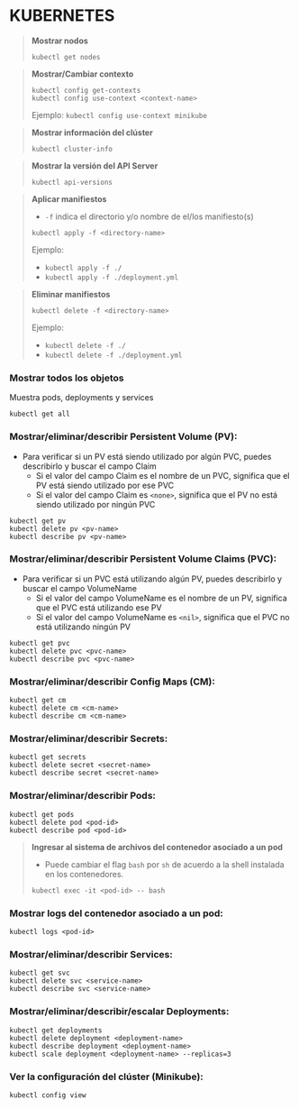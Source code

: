 # KUBERNETES

> **Mostrar nodos**
> ```shell script 
> kubectl get nodes 
> ```

> **Mostrar/Cambiar contexto**
> ```shell script 
> kubectl config get-contexts
> kubectl config use-context <context-name>
> ```
> Ejemplo:
> `kubectl config use-context minikube`

> **Mostrar información del clúster**
> ```shell script 
> kubectl cluster-info
> ```

> **Mostrar la versión del API Server**
> ```shell script 
> kubectl api-versions
> ```

> **Aplicar manifiestos**
> - `-f` indica el directorio y/o nombre de el/los manifiesto(s)
> ```shell script 
> kubectl apply -f <directory-name>
> ```
> Ejemplo:
> - `kubectl apply -f ./`
> - `kubectl apply -f ./deployment.yml`

> **Eliminar manifiestos**
> ```shell script 
> kubectl delete -f <directory-name>
> ```
> Ejemplo:
> - `kubectl delete -f ./`
> - `kubectl delete -f ./deployment.yml`


### Mostrar todos los objetos
Muestra pods, deployments y services 
```shell script
kubectl get all
```

### Mostrar/eliminar/describir Persistent Volume (PV):
- Para verificar si un PV está siendo utilizado por algún PVC, puedes describirlo y buscar el campo Claim
  - Si el valor del campo Claim es el nombre de un PVC, significa que el PV está siendo utilizado por ese PVC
  - Si el valor del campo Claim es `<none>`, significa que el PV no está siendo utilizado por ningún PVC
```shell script
kubectl get pv
kubectl delete pv <pv-name>
kubectl describe pv <pv-name>
```

### Mostrar/eliminar/describir Persistent Volume Claims (PVC):
- Para verificar si un PVC está utilizando algún PV, puedes describirlo y buscar el campo VolumeName
  - Si el valor del campo VolumeName es el nombre de un PV, significa que el PVC está utilizando ese PV
  - Si el valor del campo VolumeName es `<nil>`, significa que el PVC no está utilizando ningún PV
```shell script
kubectl get pvc
kubectl delete pvc <pvc-name>
kubectl describe pvc <pvc-name>
```

### Mostrar/eliminar/describir Config Maps (CM):
```shell script
kubectl get cm
kubectl delete cm <cm-name>
kubectl describe cm <cm-name>
```

### Mostrar/eliminar/describir Secrets:
```shell script
kubectl get secrets
kubectl delete secret <secret-name>
kubectl describe secret <secret-name>
```

### Mostrar/eliminar/describir Pods:
```shell script
kubectl get pods
kubectl delete pod <pod-id>
kubectl describe pod <pod-id>
```

> **Ingresar al sistema de archivos del contenedor asociado a un pod**
> - Puede cambiar el flag `bash` por `sh` de acuerdo a la shell instalada en los contenedores.
> ```shell script 
> kubectl exec -it <pod-id> -- bash
> ```

### Mostrar logs del contenedor asociado a un pod:
```shell script
kubectl logs <pod-id>
```

### Mostrar/eliminar/describir Services:
```shell script
kubectl get svc
kubectl delete svc <service-name>
kubectl describe svc <service-name>
```

### Mostrar/eliminar/describir/escalar Deployments:
```shell script
kubectl get deployments
kubectl delete deployment <deployment-name>
kubectl describe deployment <deployment-name>
kubectl scale deployment <deployment-name> --replicas=3
```

### Ver la configuración del clúster (Minikube):
```shell script
kubectl config view
```
